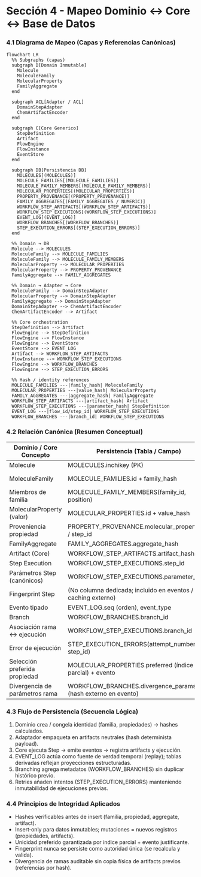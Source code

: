 # Sección 4 - Mapeo Dominio ↔ Core ↔ Base de Datos

### 4.1 Diagrama de Mapeo (Capas y Referencias Canónicas)

```mermaid
flowchart LR
  %% Subgraphs (capas)
  subgraph D[Domain Inmutable]
    Molecule
    MoleculeFamily
    MolecularProperty
    FamilyAggregate
  end

  subgraph ACL[Adapter / ACL]
    DomainStepAdapter
    ChemArtifactEncoder
  end

  subgraph C[Core Generico]
    StepDefinition
    Artifact
    FlowEngine
    FlowInstance
    EventStore
  end

  subgraph DB[Persistencia DB]
    MOLECULES[(MOLECULES)]
    MOLECULE_FAMILIES[(MOLECULE_FAMILIES)]
    MOLECULE_FAMILY_MEMBERS[(MOLECULE_FAMILY_MEMBERS)]
    MOLECULAR_PROPERTIES[(MOLECULAR_PROPERTIES)]
    PROPERTY_PROVENANCE[(PROPERTY_PROVENANCE)]
    FAMILY_AGGREGATES[(FAMILY_AGGREGATES / NUMERIC)]
    WORKFLOW_STEP_ARTIFACTS[(WORKFLOW_STEP_ARTIFACTS)]
    WORKFLOW_STEP_EXECUTIONS[(WORKFLOW_STEP_EXECUTIONS)]
    EVENT_LOG[(EVENT_LOG)]
    WORKFLOW_BRANCHES[(WORKFLOW_BRANCHES)]
    STEP_EXECUTION_ERRORS[(STEP_EXECUTION_ERRORS)]
  end

  %% Domain → DB
  Molecule --> MOLECULES
  MoleculeFamily --> MOLECULE_FAMILIES
  MoleculeFamily --> MOLECULE_FAMILY_MEMBERS
  MolecularProperty --> MOLECULAR_PROPERTIES
  MolecularProperty --> PROPERTY_PROVENANCE
  FamilyAggregate --> FAMILY_AGGREGATES

  %% Domain → Adapter → Core
  MoleculeFamily --> DomainStepAdapter
  MolecularProperty --> DomainStepAdapter
  FamilyAggregate --> DomainStepAdapter
  DomainStepAdapter --> ChemArtifactEncoder
  ChemArtifactEncoder --> Artifact

  %% Core orchestration
  StepDefinition --> Artifact
  FlowEngine --> StepDefinition
  FlowEngine --> FlowInstance
  FlowEngine --> EventStore
  EventStore --> EVENT_LOG
  Artifact --> WORKFLOW_STEP_ARTIFACTS
  FlowInstance --> WORKFLOW_STEP_EXECUTIONS
  FlowEngine --> WORKFLOW_BRANCHES
  FlowEngine --> STEP_EXECUTION_ERRORS

  %% Hash / identity references
  MOLECULE_FAMILIES ---|family_hash| MoleculeFamily
  MOLECULAR_PROPERTIES ---|value_hash| MolecularProperty
  FAMILY_AGGREGATES ---|aggregate_hash| FamilyAggregate
  WORKFLOW_STEP_ARTIFACTS ---|artifact_hash| Artifact
  WORKFLOW_STEP_EXECUTIONS ---|parameter_hash| StepDefinition
  EVENT_LOG ---|flow_id/step_id| WORKFLOW_STEP_EXECUTIONS
  WORKFLOW_BRANCHES ---|branch_id| WORKFLOW_STEP_EXECUTIONS
```

### 4.2 Relación Canónica (Resumen Conceptual)

| Dominio / Core Concepto        | Persistencia (Tabla / Campo)                                 | Clave de Inmutabilidad / Identidad            |
| ------------------------------ | ------------------------------------------------------------ | --------------------------------------------- |
| Molecule                       | MOLECULES.inchikey (PK)                                      | inchikey                                      |
| MoleculeFamily                 | MOLECULE_FAMILIES.id + family_hash                           | family_hash (derivado ordered_keys)           |
| Miembros de familia            | MOLECULE_FAMILY_MEMBERS(family_id, position)                 | (family_id, position)                         |
| MolecularProperty (valor)      | MOLECULAR_PROPERTIES.id + value_hash                         | value_hash (value+units+provider+version)     |
| Proveniencia propiedad         | PROPERTY_PROVENANCE.molecular_property_id / step_id          | (provenance_id)                               |
| FamilyAggregate                | FAMILY_AGGREGATES.aggregate_hash                             | aggregate_hash                                |
| Artifact (Core)                | WORKFLOW_STEP_ARTIFACTS.artifact_hash                        | artifact_hash                                 |
| Step Execution                 | WORKFLOW_STEP_EXECUTIONS.step_id                             | step_id (UUID)                                |
| Parámetros Step (canónicos)    | WORKFLOW_STEP_EXECUTIONS.parameter_hash                      | parameter_hash (canonical_json)               |
| Fingerprint Step               | (No columna dedicada; incluido en eventos / caching externo) | fingerprint (derivado)                        |
| Evento tipado                  | EVENT_LOG.seq (orden), event_type                            | seq (monótono)                                |
| Branch                         | WORKFLOW_BRANCHES.branch_id                                  | branch_id                                     |
| Asociación rama ↔ ejecución    | WORKFLOW_STEP_EXECUTIONS.branch_id                           | (branch_id, step_id)                          |
| Error de ejecución             | STEP_EXECUTION_ERRORS(attempt_number, step_id)               | (step_id, attempt_number)                     |
| Selección preferida propiedad  | MOLECULAR_PROPERTIES.preferred (índice parcial) + evento     | preferred=true + evento rationale             |
| Divergencia de parámetros rama | WORKFLOW_BRANCHES.divergence_params (hash externo en evento) | divergence_params_hash (evento BranchCreated) |

### 4.3 Flujo de Persistencia (Secuencia Lógica)

1. Dominio crea / congela identidad (familia, propiedades) → hashes calculados.
2. Adaptador empaqueta en artifacts neutrales (hash determinista payload).
3. Core ejecuta Step → emite eventos → registra artifacts y ejecución.
4. EVENT_LOG actúa como fuente de verdad temporal (replay); tablas derivadas reflejan proyecciones estructuradas.
5. Branching agrega metadatos (WORKFLOW_BRANCHES) sin duplicar histórico previo.
6. Retries añaden intentos (STEP_EXECUTION_ERRORS) manteniendo inmutabilidad de ejecuciones previas.

### 4.4 Principios de Integridad Aplicados

- Hashes verificables antes de insert (familia, propiedad, aggregate, artifact).
- Insert‑only para datos inmutables; mutaciones = nuevos registros (propiedades, artifacts).
- Unicidad preferido garantizada por índice parcial + evento justificante.
- Fingerprint nunca se persiste como autoridad única (se recalcula y valida).
- Divergencia de ramas auditable sin copia física de artifacts previos (referencias por hash).

